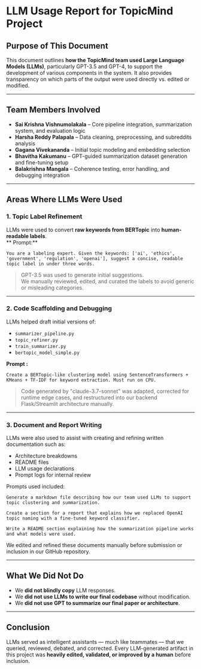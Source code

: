 # LLM Usage Report for TopicMind Project

## Purpose of This Document
This document outlines **how the TopicMind team used Large Language Models (LLMs)**, particularly GPT-3.5 and GPT-4, to support the development of various components in the system. It also provides transparency on which parts of the output were used directly vs. edited or modified.

---

## Team Members Involved

- **Sai Krishna Vishnumolakala** – Core pipeline integration, summarization system, and evaluation logic  
- **Harsha Reddy Palapala** – Data cleaning, preprocessing, and subreddits analysis  
- **Gagana Vivekananda** – Initial topic modeling and embedding selection  
- **Bhavitha Kakumanu** – GPT-guided summarization dataset generation and fine-tuning setup  
- **Balakrishna Mangala** – Coherence testing, error handling, and debugging integration

---

## Areas Where LLMs Were Used

### 1. Topic Label Refinement
LLMs were used to convert **raw keywords from BERTopic** into **human-readable labels**.  
** Prompt:**
```
You are a labeling expert. Given the keywords: ['ai', 'ethics', 'government', 'regulation', 'openai'], suggest a concise, readable topic label in under three words.
```
> GPT-3.5 was used to generate initial suggestions.  
> We manually reviewed, edited, and curated the labels to avoid generic or misleading categories.

---


### 2. Code Scaffolding and Debugging
LLMs helped draft initial versions of:
- `summarizer_pipeline.py`
- `topic_refiner.py`
- `train_summarizer.py`
- `bertopic_model_simple.py`

**Prompt :**
```
Create a BERTopic-like clustering model using SentenceTransformers + KMeans + TF-IDF for keyword extraction. Must run on CPU.
```

> Code generated by "claude-3.7-sonnet" was adapted, corrected for runtime edge cases, and restructured into our backend Flask/Streamlit architecture manually.

---

### 3. Document and Report Writing

LLMs were also used to assist with creating and refining written documentation such as:
- Architecture breakdowns
- README files
- LLM usage declarations
- Prompt logs for internal review

Prompts used included:
```
Generate a markdown file describing how our team used LLMs to support topic clustering and summarization.
```

```
Create a section for a report that explains how we replaced OpenAI topic naming with a fine-tuned keyword classifier.
```

```
Write a README section explaining how the summarization pipeline works and what models were used.
```

We edited and refined these documents manually before submission or inclusion in our GitHub repository.

---

## What We Did Not Do
- We **did not blindly copy** LLM responses.
- We **did not use LLMs to write our final codebase** without modification.
- We **did not use GPT to summarize our final paper or architecture**.

---

## Conclusion
LLMs served as intelligent assistants — much like teammates — that we queried, reviewed, debated, and corrected. Every LLM-generated artifact in this project was **heavily edited, validated, or improved by a human** before inclusion. 